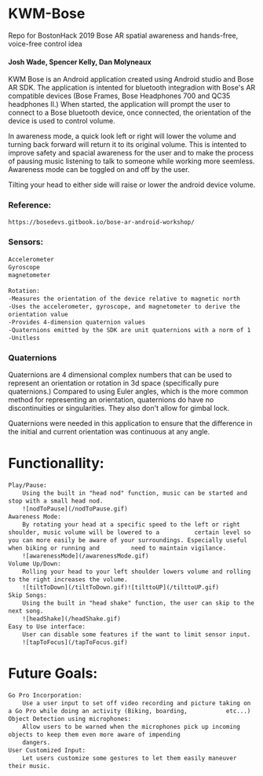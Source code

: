 # KWM-Bose
Repo for BostonHack 2019 Bose AR spatial awareness and hands-free, voice-free control idea

#### Josh Wade, Spencer Kelly, Dan Molyneaux

KWM Bose is an Android application created using Android studio and Bose AR SDK. The application is intented for bluetooth integradion with Bose's AR compatible devices (Bose Frames, Bose Headphones 700 and QC35 headphones II.) When started, the application will prompt the user to connect to a Bose bluetooth device, once connected, the orientation of the device is used to control volume.

In awareness mode, a quick look left or right will lower the volume and turning back forward will return it to its original volume. This is intented to improve safety and spacial awareness for the user and to make the process of pausing music listening to talk to someone while working more seemless. Awareness mode can be toggled on and off by the user.

Tilting your head to either side will raise or lower the android device volume. 



### Reference:
	https://bosedevs.gitbook.io/bose-ar-android-workshop/
	
### Sensors:
	Accelerometer
	Gyroscope
	magnetometer

	Rotation:
	-Measures the orientation of the device relative to magnetic north
	-Uses the accelerometer, gyroscope, and magnetometer to derive the orientation value
	-Provides 4-dimension quaternion values
	-Quaternions emitted by the SDK are unit quaternions with a norm of 1
	-Unitless
	
### Quaternions

Quaternions are 4 dimensional complex numbers that can be used to represent an orientation or rotation in 3d space (specifically pure quaternions.) Compared to using Euler angles, which is the more common method for representing an orientation, quaternions do have no discontinuities or singularities. They also don't allow for gimbal lock. 

Quaternions were needed in this application to ensure that the difference in the initial and current orientation was continuous at any angle. 

# Functionallity:
	Play/Pause:
		Using the built in "head nod" function, music can be started and stop with a small head nod.
		![nodToPause](/nodToPause.gif)
	Awareness Mode:
		By rotating your head at a specific speed to the left or right shoulder, music volume will be lowered to a 			certain level so you can more easily be aware of your surroundings. Especially useful when biking or running and 		 need to maintain vigilance.
		![awarenessMode](/awarenessMode.gif)
	Volume Up/Down:
		Rolling your head to your left shoulder lowers volume and rolling to the right increases the volume. 
		![tiltToDown](/tiltToDown.gif)![tilttoUP](/tilttoUP.gif)
	Skip Songs:
		Using the built in "head shake" function, the user can skip to the next song.
		![headShake](/headShake.gif)
	Easy to Use interface:
		User can disable some features if the want to limit sensor input.
		![tapToFocus](/tapToFocus.gif)
# Future Goals:
	Go Pro Incorporation:
		Use a user input to set off video recording and picture taking on a Go Pro while doing an activity (Biking, boarding, 			etc...)
	Object Detection using microphones:
		Allow users to be warned when the microphones pick up incoming objects to keep them even more aware of impending
		dangers.
	User Customized Input:
		Let users customize some gestures to let them easily maneuver their music.
		
	
